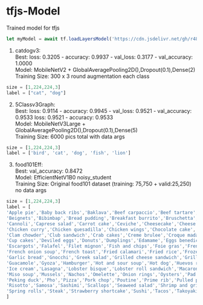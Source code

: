 # tfjs-Model
Trained model for tfjs  

```javascript
let myModel = await tf.loadLayersModel('https://cdn.jsdelivr.net/gh/r48n34/tfjs-Model/<file-name>/model.json')
```

1. catdogv3:  
Best: loss: 0.3205 - accuracy: 0.9937 - val_loss: 0.3177 - val_accuracy: 1.0000  
Model: MobileNetV2 + GlobalAveragePooling2D(),Dropout(0.1),Dense(2)  
Training Size: 300 x 3 round augmentation each class
```javascript
size = [1,224,224,3]
label = ["cat", "dog"]
```

2. 5Classv3Graph:  
Best: loss: 0.9114 - accuracy: 0.9945 - val_loss: 0.9521 - val_accuracy: 0.9533 loss: 0.9521 - accuracy: 0.9533   
Model: MobileNetV3Large + GlobalAveragePooling2D(),Dropout(0.1),Dense(5)  
Training Size: 6000 pics total with data args
```javascript
size = [1,224,224,3]
label = ['bird', 'cat', 'dog', 'fish', 'lion']
```

3. food101Eff:  
Best: val_accuracy: 0.8472  
Model: EfficientNetV1B0 noisy_student  
Training Size: Original food101 dataset (training: 75,750 + valid:25,250)  no data args
```javascript
size = [1,224,224,3]
label = [
'Apple pie','Baby back ribs','Baklava','Beef carpaccio','Beef tartare','Beet salad',
'Beignets','Bibimbap','Bread pudding','Breakfast burrito','Bruschetta','Caesar salad',
'Cannoli','Caprese salad','Carrot cake','Ceviche','Cheesecake','Cheese plate',
'Chicken curry','Chicken quesadilla','Chicken wings','Chocolate cake','Chocolate mousse','Churros',
'Clam chowder','Club sandwich','Crab cakes','Creme brulee','Croque madame',
'Cup cakes','Deviled eggs','Donuts','Dumplings','Edamame','Eggs benedict',
'Escargots','Falafel','Filet mignon','Fish and chips','Foie gras','French fries',
'French onion soup','French toast','Fried calamari','Fried rice','Frozen yogurt',
'Garlic bread','Gnocchi','Greek salad','Grilled cheese sandwich','Grilled salmon',
'Guacamole','Gyoza','Hamburger','Hot and sour soup','Hot dog','Huevos rancheros','Hummus',
'Ice cream','Lasagna','Lobster bisque','Lobster roll sandwich','Macaroni and cheese','Macarons',
'Miso soup','Mussels','Nachos','Omelette','Onion rings','Oysters','Pad thai','Paella','Pancakes','Panna cotta',
'Peking duck','Pho','Pizza','Pork chop','Poutine','Prime rib','Pulled pork sandwich','Ramen','Ravioli','Red velvet cake',
'Risotto','Samosa','Sashimi','Scallops','Seaweed salad','Shrimp and grits','Spaghetti bolognese','Spaghetti carbonara',
'Spring rolls','Steak','Strawberry shortcake','Sushi','Tacos','Takoyaki','Tiramisu','Tuna tartare','Waffles'
]
```


   
